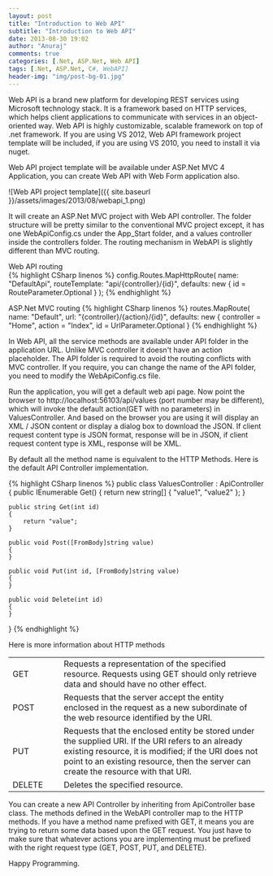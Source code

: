 ```yaml
---
layout: post
title: "Introduction to Web API"
subtitle: "Introduction to Web API"
date: 2013-08-30 19:02
author: "Anuraj"
comments: true
categories: [.Net, ASP.Net, Web API]
tags: [.Net, ASP.Net, C#, WebAPI]
header-img: "img/post-bg-01.jpg"
---
```

Web API is a brand new platform for developing REST services using Microsoft technology stack. It is a framework based on HTTP services, which helps client applications to communicate with services in an object-oriented way. Web API is highly customizable, scalable framework on top of .net framework. If you are using VS 2012, Web API framework project template will be included, if you are using VS 2010, you need to install it via nuget.

Web API project template will be available under ASP.Net MVC 4 Application, you can create Web API with Web Form application also.

![Web API project template]({{ site.baseurl }}/assets/images/2013/08/webapi_1.png)

It will create an ASP.Net MVC project with Web API controller. The folder structure will be pretty similar to the conventional MVC project except, it has one WebApiConfig.cs under the App_Start folder, and a values controller inside the controllers folder. The routing mechanism in WebAPI is slightly different than MVC routing.

Web API routing  
{% highlight CSharp linenos %}
config.Routes.MapHttpRoute(
    name: "DefaultApi",
    routeTemplate: "api/{controller}/{id}",
    defaults: new { id = RouteParameter.Optional }
);
{% endhighlight %}

ASP.Net MVC routing
{% highlight CSharp linenos %}
routes.MapRoute(
    name: "Default",
    url: "{controller}/{action}/{id}",
    defaults: new { controller = "Home", 
        action = "Index", id = UrlParameter.Optional }
{% endhighlight %}

In Web API, all the service methods are available under API folder in the application URL. Unlike MVC controller it doesn't have an action placeholder. The API folder is required to avoid the routing conflicts with MVC controller. If you require, you can change the name of the API folder, you need to modify the WebApiConfig.cs file. 

Run the application, you will get a default web api page. Now point the browser to http://localhost:56103/api/values (port number may be different), which will invoke the default action(GET with no parameters) in ValuesController. And based on the browser you are using it will display an XML / JSON content or display a dialog box to download the JSON. If client request content type is JSON format, response will be in JSON, if client request content type is XML, response will be XML. 

By default all the method name is equivalent to the HTTP Methods. Here is the default API Controller implementation.

{% highlight CSharp linenos %}
public class ValuesController : ApiController
{
    public IEnumerable<string> Get()
    {
        return new string[] { "value1", "value2" };
    }

    public string Get(int id)
    {
        return "value";
    }

    public void Post([FromBody]string value)
    {
    }

    public void Put(int id, [FromBody]string value)
    {
    }

    public void Delete(int id)
    {
    }
}
{% endhighlight %}

Here is more information about HTTP methods

<table width="100%">
<tr>
<td width="20%">GET</td>
<td width="80%">
Requests a representation of the specified resource. Requests using GET should only retrieve data and should have no other effect.</td>
</tr><tr>
</tr><tr>
<td width="20%">POST</td>
<td width="80%">Requests that the server accept the entity enclosed in the request as a new subordinate of the web resource identified by the URI.</td>
</tr><tr>
</tr><tr>
<td width="20%">PUT</td>
<td width="80%">Requests that the enclosed entity be stored under the supplied URI. If the URI refers to an already existing resource, it is modified; if the URI does not point to an existing resource, then the server can create the resource with that URI.</td>
</tr><tr>
</tr><tr>
<td width="20%">DELETE</td>
<td width="80%">Deletes the specified resource.</td>
</tr><tr>
</tr></table>

You can create a new API Controller by inheriting from ApiController base class. The methods defined in the WebAPI controller map to the HTTP methods. If you have a method name prefixed with GET, it means you are trying to return some data based upon the GET request. You just have to make sure that whatever actions you are implementing must be prefixed with the right request type (GET, POST, PUT, and DELETE).

Happy Programming.
